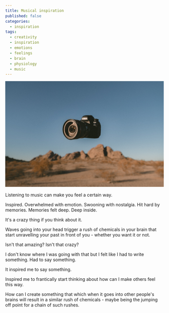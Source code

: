 ```yaml
---
title: Musical inspiration
published: false
categories:
  - inspiration
tags:
  - creativity
  - inspiration
  - emotions
  - feelings
  - brain
  - physiology
  - music
---
```

![Floating camera](./camera.jpg 'Photo by Jakob Owens on Unsplash')

Listening to music can make you feel a certain way.

Inspired. Overwhelmed with emotion. Swooning with nostalgia. Hit hard by memories. Memories felt deep. Deep inside.

It's a crazy thing if you think about it.

Waves going into your head trigger a rush of chemicals in your brain that start unravelling your past in front of you - whether you want it or not.

Isn't that amazing? Isn't that crazy?

I don't know where I was going with that but I felt like I had to write something. Had to say something.

It inspired me to say something.

Inspired me to frantically start thinking about how can I make others feel this way.

How can I create something that which when it goes into other people's brains will result in a similar rush of chemicals - maybe being the jumping off point for a chain of such rushes.